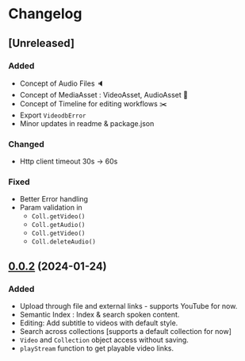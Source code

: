 # Changelog

## [Unreleased]

### Added
- Concept of Audio Files 🔈
- Concept of MediaAsset : VideoAsset, AudioAsset 💼
- Concept of Timeline for editing workflows ✂️
- Export `VideodbError` 
- Minor updates in readme & package.json

### Changed 
- Http client timeout 30s -> 60s

### Fixed
- Better Error handling
- Param validation in 
  - `Coll.getVideo()`
  - `Coll.getAudio()`
  - `Coll.getVideo()`
  - `Coll.deleteAudio()`



## [0.0.2]() (2024-01-24)

### Added

- Upload through file and external links - supports YouTube for now.
- Semantic Index : Index & search spoken content.
- Editing: Add subtitle to videos with default style.
- Search across collections [supports a default collection for now]
- `Video` and `Collection` object access without saving.
- `playStream` function to get playable video links.
